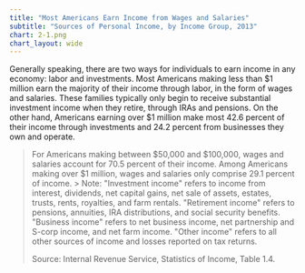 ```yaml
---
title: "Most Americans Earn Income from Wages and Salaries"
subtitle: "Sources of Personal Income, by Income Group, 2013"
chart: 2-1.png
chart_layout: wide
---
```

Generally speaking, there are two ways for individuals to earn income in any economy: labor and investments. Most Americans making less than $1 million earn the majority of their income through labor, in the form of wages and salaries. These families typically only begin to receive substantial investment income when they retire, through IRAs and pensions. On the other hand, Americans earning over $1 million make most 42.6 percent of their income through investments and 24.2 percent from businesses they own and operate.						

> For Americans making between $50,000 and $100,000, wages and salaries account for 70.5 percent of their income. Among Americans making over $1 million, wages and salaries only comprise 29.1 percent of income.						>
> Note: "Investment income" refers to income from interest, dividends, net capital gains, net sale of assets, estates, trusts, rents, royalties, and farm rentals. "Retirement income" refers to pensions, annuities, IRA distributions, and social security benefits. "Business income" refers to net business income, net partnership and S-corp income, and net farm income. "Other income" refers to all other sources of income and losses reported on tax returns.								
>
> Source: Internal Revenue Service, Statistics of Income, Table 1.4.
